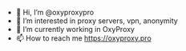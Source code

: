 - 👋 Hi, I’m @oxyproxypro
- 👀 I’m interested in proxy servers, vpn, anonymity
- 🌱 I’m currently working in OxyProxy
- 📫 How to reach me https://oxyproxy.pro

<!---
oxyproxypro/oxyproxypro is a ✨ special ✨ repository because its `README.md` (this file) appears on your GitHub profile.
You can click the Preview link to take a look at your changes.
--->
